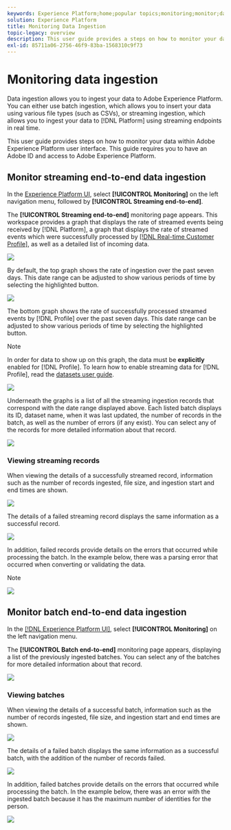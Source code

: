 ```yaml
---
keywords: Experience Platform;home;popular topics;monitoring;monitor;data flows;monitor ingestion;data ingestion;Data ingestion;view records;view batches;
solution: Experience Platform
title: Monitoring Data Ingestion
topic-legacy: overview
description: This user guide provides a steps on how to monitor your data within Adobe Experience Platform user interface. This guide requires you to have an Adobe ID and access to Adobe Experience Platform.
exl-id: 85711a06-2756-46f9-83ba-1568310c9f73
---
```

# Monitoring data ingestion

Data ingestion allows you to ingest your data to Adobe Experience Platform. You can either use batch ingestion, which allows you to insert your data using various file types (such as CSVs), or streaming ingestion, which allows you to ingest your data to [!DNL Platform] using streaming endpoints in real time.

This user guide provides steps on how to monitor your data within Adobe Experience Platform user interface. This guide requires you to have an Adobe ID and access to Adobe Experience Platform.

## Monitor streaming end-to-end data ingestion

In the [Experience Platform UI](https://platform.adobe.com), select **[!UICONTROL Monitoring]** on the left navigation menu, followed by **[!UICONTROL Streaming end-to-end]**.

The **[!UICONTROL Streaming end-to-end]** monitoring page appears. This workspace provides a graph that displays the rate of streamed events being received by [!DNL Platform], a graph that displays the rate of streamed events which were successfully processed by [[!DNL Real-time Customer Profile]](../../profile/home.md), as well as a detailed list of incoming data.

![](../images/quality/monitor-data-flows/list-streams.png)

By default, the top graph shows the rate of ingestion over the past seven days. This date range can be adjusted to show various periods of time by selecting the highlighted button.

![](../images/quality/monitor-data-flows/events-received.png)

The bottom graph shows the rate of successfully processed streamed events by [!DNL Profile] over the past seven days. This date range can be adjusted to show various periods of time by selecting the highlighted button.

>[!NOTE]
>
>In order for data to show up on this graph, the data must be **explicitly** enabled for [!DNL Profile]. To learn how to enable streaming data for [!DNL Profile], read the [datasets user guide](../../catalog/datasets/user-guide.md#enable-a-dataset-for-real-time-customer-profile).

![](../images/quality/monitor-data-flows/ingested-by-profile.png)

Underneath the graphs is a list of all the streaming ingestion records that correspond with the date range displayed above. Each listed batch displays its ID, dataset name, when it was last updated, the number of records in the batch, as well as the number of errors (if any exist). You can select any of the records for more detailed information about that record.

![](../images/quality/monitor-data-flows/streams.png)

### Viewing streaming records

When viewing the details of a successfully streamed record, information such as the number of records ingested, file size, and ingestion start and end times are shown.

![](../images/quality/monitor-data-flows/successful-streaming.png)

The details of a failed streaming record displays the same information as a successful record.

![](../images/quality/monitor-data-flows/failed-batch.png)

In addition, failed records provide details on the errors that occurred while processing the batch. In the example below, there was a parsing error that occurred when converting or validating the data.

>[!NOTE]
>
> 

![](../images/quality/monitor-data-flows/failed-batch-error.png)

## Monitor batch end-to-end data ingestion

In the [[!DNL Experience Platform UI]](https://platform.adobe.com), select **[!UICONTROL Monitoring]** on the left navigation menu. 

The **[!UICONTROL Batch end-to-end]** monitoring page appears, displaying a list of the previously ingested batches. You can select any of the batches for more detailed information about that record.

![](../images/quality/monitor-data-flows/batch-monitoring.png)

### Viewing batches

When viewing the details of a successful batch, information such as the number of records ingested, file size, and ingestion start and end times are shown.

![](../images/quality/monitor-data-flows/successful-batch.png)

The details of a failed batch displays the same information as a successful batch, with the addition of the number of records failed.

![](../images/quality/monitor-data-flows/failed-batch.png)

In addition, failed batches provide details on the errors that occurred while processing the batch. In the example below, there was an error with the ingested batch because it has the maximum number of identities for the person.

![](../images/quality/monitor-data-flows/failed-streaming-error.png)
